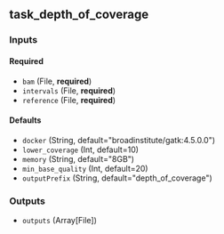 
## task_depth_of_coverage

### Inputs

#### Required

  * `bam` (File, **required**)
  * `intervals` (File, **required**)
  * `reference` (File, **required**)

#### Defaults

  * `docker` (String, default="broadinstitute/gatk:4.5.0.0")
  * `lower_coverage` (Int, default=10)
  * `memory` (String, default="8GB")
  * `min_base_quality` (Int, default=20)
  * `outputPrefix` (String, default="depth_of_coverage")

### Outputs

  * `outputs` (Array[File])

